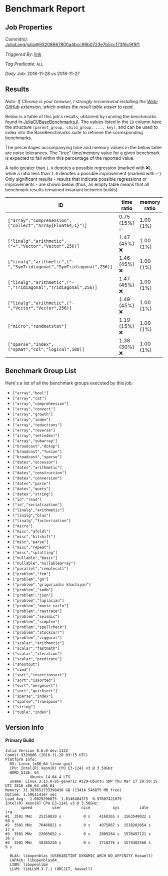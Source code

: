 # Benchmark Report

## Job Properties

*Commit(s):* [JuliaLang/julia@93208667800a4bcc99b0723e7b5ccf73f6c9f9f1](https://github.com/JuliaLang/julia/commit/93208667800a4bcc99b0723e7b5ccf73f6c9f9f1)

*Triggered By:* [link](https://github.com/JuliaLang/julia/commit/93208667800a4bcc99b0723e7b5ccf73f6c9f9f1#commitcomment-19976925)

*Tag Predicate:* `ALL`

*Daily Job:* 2016-11-28 vs 2016-11-27

## Results

*Note: If Chrome is your browser, I strongly recommend installing the [Wide GitHub](https://chrome.google.com/webstore/detail/wide-github/kaalofacklcidaampbokdplbklpeldpj?hl=en)
extension, which makes the result table easier to read.*

Below is a table of this job's results, obtained by running the benchmarks found in
[JuliaCI/BaseBenchmarks.jl](https://github.com/JuliaCI/BaseBenchmarks.jl). The values
listed in the `ID` column have the structure `[parent_group, child_group, ..., key]`,
and can be used to index into the BaseBenchmarks suite to retrieve the corresponding
benchmarks.

The percentages accompanying time and memory values in the below table are noise tolerances. The "true"
time/memory value for a given benchmark is expected to fall within this percentage of the reported value.

A ratio greater than `1.0` denotes a possible regression (marked with :x:), while a ratio less
than `1.0` denotes a possible improvement (marked with :white_check_mark:). Only significant results - results
that indicate possible regressions or improvements - are shown below (thus, an empty table means that all
benchmark results remained invariant between builds).

| ID | time ratio | memory ratio |
|----|------------|--------------|
| `["array","comprehension",("collect","Array{Float64,1}")]` | 0.75 (15%) :white_check_mark: | 1.00 (1%)  |
| `["linalg","arithmetic",("+","Vector","Vector",256)]` | 1.47 (45%) :x: | 1.00 (1%)  |
| `["linalg","arithmetic",("-","SymTridiagonal","SymTridiagonal",256)]` | 1.46 (45%) :x: | 1.00 (1%)  |
| `["linalg","arithmetic",("-","Tridiagonal","Tridiagonal",256)]` | 1.47 (45%) :x: | 1.00 (1%)  |
| `["linalg","arithmetic",("-","Vector","Vector",256)]` | 1.49 (45%) :x: | 1.00 (1%)  |
| `["micro","randmatstat"]` | 1.19 (15%) :x: | 1.00 (1%)  |
| `["sparse","index",("spmat","col","logical",100)]` | 1.38 (30%) :x: | 1.00 (1%)  |

## Benchmark Group List

Here's a list of all the benchmark groups executed by this job:

- `["array","bool"]`
- `["array","cat"]`
- `["array","comprehension"]`
- `["array","convert"]`
- `["array","growth"]`
- `["array","index"]`
- `["array","reductions"]`
- `["array","reverse"]`
- `["array","setindex!"]`
- `["array","subarray"]`
- `["broadcast","dotop"]`
- `["broadcast","fusion"]`
- `["broadcast","sparse"]`
- `["dates","accessor"]`
- `["dates","arithmetic"]`
- `["dates","construction"]`
- `["dates","conversion"]`
- `["dates","parse"]`
- `["dates","query"]`
- `["dates","string"]`
- `["io","read"]`
- `["io","serialization"]`
- `["linalg","arithmetic"]`
- `["linalg","blas"]`
- `["linalg","factorization"]`
- `["micro"]`
- `["misc","afoldl"]`
- `["misc","bitshift"]`
- `["misc","parse"]`
- `["misc","repeat"]`
- `["misc","splatting"]`
- `["nullable","basic"]`
- `["nullable","nullablearray"]`
- `["parallel","remotecall"]`
- `["problem","fem"]`
- `["problem","go"]`
- `["problem","grigoriadis khachiyan"]`
- `["problem","imdb"]`
- `["problem","json"]`
- `["problem","laplacian"]`
- `["problem","monte carlo"]`
- `["problem","raytrace"]`
- `["problem","seismic"]`
- `["problem","simplex"]`
- `["problem","spellcheck"]`
- `["problem","stockcorr"]`
- `["problem","ziggurat"]`
- `["scalar","arithmetic"]`
- `["scalar","fastmath"]`
- `["scalar","iteration"]`
- `["scalar","predicate"]`
- `["shootout"]`
- `["simd"]`
- `["sort","insertionsort"]`
- `["sort","issorted"]`
- `["sort","mergesort"]`
- `["sort","quicksort"]`
- `["sparse","index"]`
- `["sparse","transpose"]`
- `["string"]`
- `["tuple","index"]`

## Version Info

#### Primary Build

```
Julia Version 0.6.0-dev.1322
Commit 9320866 (2016-11-28 03:15 UTC)
Platform Info:
  OS: Linux (x86_64-linux-gnu)
  CPU: Intel(R) Xeon(R) CPU E3-1241 v3 @ 3.50GHz
  WORD_SIZE: 64
           Ubuntu 14.04.4 LTS
  uname: Linux 3.13.0-85-generic #129-Ubuntu SMP Thu Mar 17 20:50:15 UTC 2016 x86_64 x86_64
Memory: 31.383651733398438 GB (13414.546875 MB free)
Uptime: 1.5961141e7 sec
Load Avg:  1.0029296875  1.0146484375  0.97607421875
Intel(R) Xeon(R) CPU E3-1241 v3 @ 3.50GHz: 
       speed         user         nice          sys         idle          irq
#1  3501 MHz   25159820 s          0 s    4160265 s  1563549022 s         50 s
#2  3501 MHz   70466821 s          0 s    4975867 s  1518202054 s         17 s
#3  3501 MHz   22065652 s          0 s    2809264 s  1570497121 s         26 s
#4  3501 MHz   18385230 s          0 s    2718276 s  1574402560 s          9 s

  BLAS: libopenblas (USE64BITINT DYNAMIC_ARCH NO_AFFINITY Haswell)
  LAPACK: libopenblas64_
  LIBM: libopenlibm
  LLVM: libLLVM-3.7.1 (ORCJIT, haswell)

```
